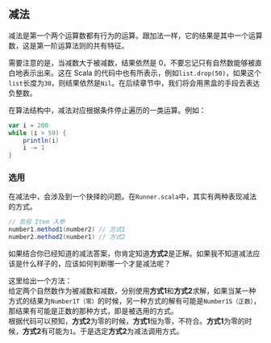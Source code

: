 ## 减法
减法是第一个两个运算数都有行为的运算。跟加法一样，它的结果是其中一个运算数，这是第一阶运算法则的共有特征。

需要注意的是，当减数大于被减数，结果依然是 0，不要忘记只有自然数能够被直白地表示出来。这在 Scala 的代码中也有所表示，例如`list.drop(50)`，如果这个`list`长度为`30`，则结果依然是`Nil`。在后续章节中，我们将会用黑盒的手段去表达负整数。

在算法结构中，减法对应根据条件停止遍历的一类运算。例如：
```scala
var i = 200
while (i > 50) {
    println(i)
    i -= 1
}
```

### 选用
在减法中，会涉及到一个抉择的问题。在`Runner.scala`中，其实有两种表现减法的方式。
```scala
// 忽视 Item 入参
number1.method1(number2) // 方式1
number2.method2(number1) // 方式2
```
如果结合你已经知道的减法答案，你肯定知道**方式2**是正解。如果我不知道减法应该是什么样子的，应该如何判断哪一个才是减法呢？

这里给出一个方法：  
给定两个自然数作为被减数和减数，分别使用**方式1**和**方式2**求解，如果当某一种方式的结果为`Number1T（零）`的时候，另一种方式的解有可能是`Number1S（正数）`，那结果有可能是正数的那种方式，即是被选用的方式。  
根据代码可以预知，**方式2**为零的时候，**方式1**恒为零，不符合。**方式1**为零的时候，**方式2**有可能为`1`。于是选定**方式2**为减法调用方式。